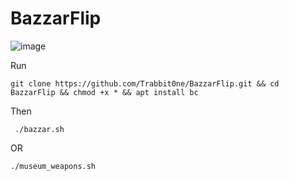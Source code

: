 # BazzarFlip
![image](https://github.com/user-attachments/assets/194221c4-c701-404a-aa0c-12c56720b576)

Run
```
git clone https://github.com/Trabbit0ne/BazzarFlip.git && cd BazzarFlip && chmod +x * && apt install bc
```
Then
```
 ./bazzar.sh
```
OR
```
./museum_weapons.sh
```
